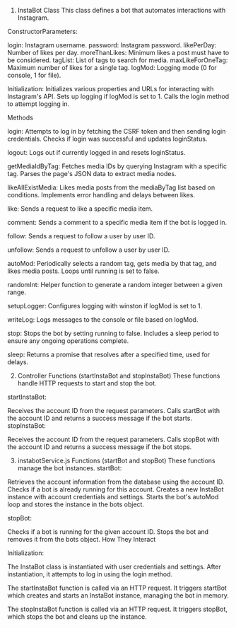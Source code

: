 1. InstaBot Class
This class defines a bot that automates interactions with Instagram.

ConstructorParameters:

login: Instagram username.
password: Instagram password.
likePerDay: Number of likes per day.
moreThanLikes: Minimum likes a post must have to be considered.
tagList: List of tags to search for media.
maxLikeForOneTag: Maximum number of likes for a single tag.
logMod: Logging mode (0 for console, 1 for file).

Initialization:
Initializes various properties and URLs for interacting with Instagram's API.
Sets up logging if logMod is set to 1.
Calls the login method to attempt logging in.

Methods

login:
Attempts to log in by fetching the CSRF token and then sending login credentials.
Checks if login was successful and updates loginStatus.

logout:
Logs out if currently logged in and resets loginStatus.

getMediaIdByTag:
Fetches media IDs by querying Instagram with a specific tag.
Parses the page's JSON data to extract media nodes.

likeAllExistMedia:
Likes media posts from the mediaByTag list based on conditions.
Implements error handling and delays between likes.

like:
Sends a request to like a specific media item.

comment:
Sends a comment to a specific media item if the bot is logged in.

follow:
Sends a request to follow a user by user ID.

unfollow:
Sends a request to unfollow a user by user ID.

autoMod:
Periodically selects a random tag, gets media by that tag, and likes media posts.
Loops until running is set to false.

randomInt:
Helper function to generate a random integer between a given range.

setupLogger:
Configures logging with winston if logMod is set to 1.

writeLog:
Logs messages to the console or file based on logMod.

stop:
Stops the bot by setting running to false.
Includes a sleep period to ensure any ongoing operations complete.

sleep:
Returns a promise that resolves after a specified time, used for delays.

2. Controller Functions (startInstaBot and stopInstaBot)
These functions handle HTTP requests to start and stop the bot.

startInstaBot:

Receives the account ID from the request parameters.
Calls startBot with the account ID and returns a success message if the bot starts.
stopInstaBot:

Receives the account ID from the request parameters.
Calls stopBot with the account ID and returns a success message if the bot stops.

3. instabotService.js Functions (startBot and stopBot)
These functions manage the bot instances.
startBot:

Retrieves the account information from the database using the account ID.
Checks if a bot is already running for this account.
Creates a new InstaBot instance with account credentials and settings.
Starts the bot's autoMod loop and stores the instance in the bots object.

stopBot:

Checks if a bot is running for the given account ID.
Stops the bot and removes it from the bots object.
How They Interact

Initialization:

The InstaBot class is instantiated with user credentials and settings. After instantiation, it attempts to log in using the login method.

The startInstaBot function is called via an HTTP request. It triggers startBot which creates and starts an InstaBot instance, managing the bot in memory.

The stopInstaBot function is called via an HTTP request. It triggers stopBot, which stops the bot and cleans up the instance.



